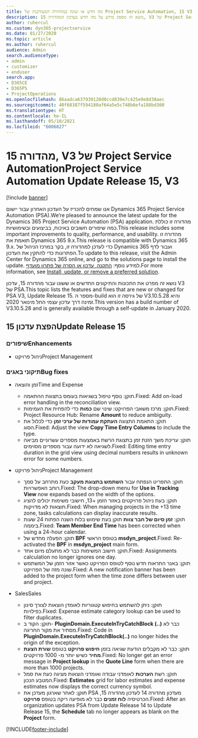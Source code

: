 ```yaml
---
title: מה חדש או שונה במהדורה המעודכנת של Project Service Automation, 15 V3
description: נושא זה מספק מידע על מה חדש בעדכון המהדורה 15, V3 של Project Service Automation.
author: ruhercul
ms.custom: dyn365-projectservice
ms.date: 01/27/2020
ms.topic: article
ms.author: ruhercul
audience: Admin
search.audienceType:
- admin
- customizer
- enduser
search.app:
- D365CE
- D365PS
- ProjectOperations
ms.openlocfilehash: 86aadca637939120d0ccd839e7c425e9e8d38aec
ms.sourcegitcommit: 40f68387f594180af64a5e5c748b6efa188bd300
ms.translationtype: HT
ms.contentlocale: he-IL
ms.lasthandoff: 05/10/2021
ms.locfileid: "6006827"
---
```

# <a name="project-service-automation-update-release-15-v3"></a><span data-ttu-id="b91ab-103">מהדורה 15, V3 של Project Service Automation</span><span class="sxs-lookup"><span data-stu-id="b91ab-103">Project Service Automation Update Release 15, V3</span></span>

[!include [banner](../includes/psa-now-project-operations.md)]

<span data-ttu-id="b91ab-104">אנו שמחים להכריז על העדכון האחרון עבור יישום Dynamics 365 Project Service Automation‏ (PSA).</span><span class="sxs-lookup"><span data-stu-id="b91ab-104">We’re pleased to announce the latest update for the Dynamics 365 Project Service Automation (PSA) application.</span></span> <span data-ttu-id="b91ab-105">מהדורה זו כוללת כמה שיפורים חשובים באיכות, בביצועים ובשימושיות.</span><span class="sxs-lookup"><span data-stu-id="b91ab-105">This release includes some important improvements to quality, performance, and usability.</span></span> <span data-ttu-id="b91ab-106">מהדורה זו תואמת את Dynamics 365 9.x.</span><span class="sxs-lookup"><span data-stu-id="b91ab-106">This release is compatible with Dynamics 365 9.x.</span></span> <span data-ttu-id="b91ab-107">כדי לעדכן למהדורה זו, בקר במרכז הניהול של Dynamics 365 ועבור לדף הפתרונות כדי להתקין את העדכון.</span><span class="sxs-lookup"><span data-stu-id="b91ab-107">To update to this release, visit the Admin Center for Dynamics 365 online, and go to the solutions page to install the update.</span></span> <span data-ttu-id="b91ab-108">למידע נוסף: [התקנה, עדכון או הסרה של פתרון מועדף](/power-platform/admin/install-remove-preferred-solution).</span><span class="sxs-lookup"><span data-stu-id="b91ab-108">For more information, see [Install, update, or remove a preferred solution](/power-platform/admin/install-remove-preferred-solution).</span></span>

<span data-ttu-id="b91ab-109">נושא זה מפרט את התכונות והתיקונים החדשים או ששונו עבור מהדורה 15, עדכון V3 של PSA.</span><span class="sxs-lookup"><span data-stu-id="b91ab-109">This topic lists the features and fixes that are new or changed for PSA V3, Update Release 15.</span></span> <span data-ttu-id="b91ab-110">מספר ה-build של גירסה זו הוא V3.10.5.28 והיא זמינה דרך עדכון עצמי החל מינואר 2020.</span><span class="sxs-lookup"><span data-stu-id="b91ab-110">This version has a build number of V3.10.5.28 and is generally available through a self-update in January 2020.</span></span>

## <a name="update-release-15"></a><span data-ttu-id="b91ab-111">הפצת עדכון 15</span><span class="sxs-lookup"><span data-stu-id="b91ab-111">Update Release 15</span></span> 

### <a name="enhancements"></a><span data-ttu-id="b91ab-112">שיפורים</span><span class="sxs-lookup"><span data-stu-id="b91ab-112">Enhancements</span></span>

- <span data-ttu-id="b91ab-113">ניהול פרויקט</span><span class="sxs-lookup"><span data-stu-id="b91ab-113">Project Management</span></span>

### <a name="bug-fixes"></a><span data-ttu-id="b91ab-114">תיקוני באגים</span><span class="sxs-lookup"><span data-stu-id="b91ab-114">Bug fixes</span></span>

- <span data-ttu-id="b91ab-115">זמן והוצאה</span><span class="sxs-lookup"><span data-stu-id="b91ab-115">Time and Expense</span></span>

  - <span data-ttu-id="b91ab-116">תוקן: נוסף טיפול בשגיאות בעומס בתצוגת ההתאמה.</span><span class="sxs-lookup"><span data-stu-id="b91ab-116">Fixed: Add on-load error handling in the reconciliation view.</span></span>
  - <span data-ttu-id="b91ab-117">תוקן: מרכז משאבי הפרויקט: שינוי שם **כמות** כדי להפחית את העמימות.</span><span class="sxs-lookup"><span data-stu-id="b91ab-117">Fixed: Project Resource Hub: Rename **Amount** to reduce ambiguity.</span></span>
  - <span data-ttu-id="b91ab-118">תוקן: התאמת התצוגה **העתקת עמודות של ערכי זמן** כדי לכלול את הסוג.</span><span class="sxs-lookup"><span data-stu-id="b91ab-118">Fixed: Adjust the view **Copy Time Entry Columns** to include the type.</span></span>
  - <span data-ttu-id="b91ab-119">תוקן: עריכת משך הזנת זמן בתצוגת הרשת באמצעות מספרים עשרוניים מביאה לשגיאה לא ידועה עבור מספרים מסוימים.</span><span class="sxs-lookup"><span data-stu-id="b91ab-119">Fixed: Editing time entry duration in the grid view using decimal numbers results in unknown error for some numbers.</span></span>

- <span data-ttu-id="b91ab-120">ניהול פרויקט</span><span class="sxs-lookup"><span data-stu-id="b91ab-120">Project Management</span></span>

  - <span data-ttu-id="b91ab-121">תוקן: התפריט הנפתח עבור **השתמש בתצוגת מעקב** כעת מתרחב על סמך רוחב האפשרויות.</span><span class="sxs-lookup"><span data-stu-id="b91ab-121">Fixed: The drop-down menu for **Use in Tracking View** now expands based on the width of the options.</span></span>
  - <span data-ttu-id="b91ab-122">תוקן: בעת ניהול פרויקטים באזור הזמן +13, חישובי משימות יכולים להציג תוצאות לא מדויקות.</span><span class="sxs-lookup"><span data-stu-id="b91ab-122">Fixed: When managing projects in the +13 time zone, tasks calculations can display inaccurate results.</span></span>
  - <span data-ttu-id="b91ab-123">תוקן: **זמן סיום של חבר צוות** תוקן בעת שימוש בלוח השנה הפתוח 24 שעות ביממה.</span><span class="sxs-lookup"><span data-stu-id="b91ab-123">Fixed: **Team Member End Time** has been corrected when using a 24-hour calendar.</span></span>
  - <span data-ttu-id="b91ab-124">תוקן: הפעלה מחדש של **BPF** בטופס הראשי **msdyn_project**.</span><span class="sxs-lookup"><span data-stu-id="b91ab-124">Fixed: Re-activated the **BPF** in **msdyn_project** main form.</span></span>
  - <span data-ttu-id="b91ab-125">תוקן: חישוב המשימות כבר לא מתעלם מיום אחד.</span><span class="sxs-lookup"><span data-stu-id="b91ab-125">Fixed: Assignments calculation no longer ignores one day.</span></span>
  - <span data-ttu-id="b91ab-126">תוקן: באנר התראות חדש נוסף לטופס הפרויקט כאשר אזור הזמן של המשתמש שונה מזה של הפרויקט.</span><span class="sxs-lookup"><span data-stu-id="b91ab-126">Fixed: A new notification banner has been added to the project form when the time zone differs between user and project.</span></span>

- <span data-ttu-id="b91ab-127">Sales</span><span class="sxs-lookup"><span data-stu-id="b91ab-127">Sales</span></span>

  - <span data-ttu-id="b91ab-128">תוקן: ניתן להשתמש בחיפוש קטגוריות לאומדן הוצאות לצורך סינון כפילויות.</span><span class="sxs-lookup"><span data-stu-id="b91ab-128">Fixed: Expense estimate category lookup can be used to filter duplicates.</span></span>
  - <span data-ttu-id="b91ab-129">תוקן: הקוד ב- **PluginDomain.ExecuteInTryCatchBlock (..)** כבר לא מסתיר את מקור החריגה.</span><span class="sxs-lookup"><span data-stu-id="b91ab-129">Fixed: Code in **PluginDomain.ExecuteInTryCatchBlock(..)** no longer hides the origin of the exception.</span></span>
  - <span data-ttu-id="b91ab-130">תוקן: כבר לא מקבלים הודעת שגיאה בזמן **חיפוש פרויקט** בטופס **שורת הצעת מחיר** כשיש יותר מ- 1000 פרויקטים.</span><span class="sxs-lookup"><span data-stu-id="b91ab-130">Fixed: No longer get an error message in **Project lookup** in the **Quote Line** form when there are more than 1000 projects.</span></span>
  - <span data-ttu-id="b91ab-131">תוקן: רשת **הערכות** לאומדני עבודה ואומדני הוצאות מציגה כעת את סמל המטבע הנכון.</span><span class="sxs-lookup"><span data-stu-id="b91ab-131">Fixed: **Estimates** grid for labor estimates and expense estimates now displays the correct currency symbol.</span></span>
  - <span data-ttu-id="b91ab-132">תוקן: לאחר שארגון מעדכן את PSA מעדכון מהדורה 14 לעדכון מהדורה 15, הכרטיסיה **לוח זמנים** כבר לא מופיעה ריקה בטופס **פרויקט**.</span><span class="sxs-lookup"><span data-stu-id="b91ab-132">Fixed: After an organization updates PSA from Update Release 14 to Update Release 15, the **Schedule** tab no longer appears as blank on the **Project** form.</span></span>


[!INCLUDE[footer-include](../includes/footer-banner.md)]